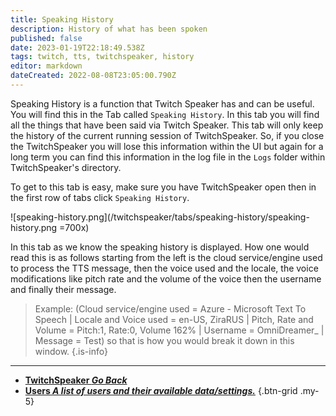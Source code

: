 ```yaml
---
title: Speaking History
description: History of what has been spoken 
published: false
date: 2023-01-19T22:18:49.538Z
tags: twitch, tts, twitchspeaker, history
editor: markdown
dateCreated: 2022-08-08T23:05:00.790Z
---
```


Speaking History is a function that Twitch Speaker has and can be useful. You will find this in the Tab called `Speaking History`. In this tab you will find all the things that have been said via Twitch Speaker. This tab will only keep the history of the current running session of TwitchSpeaker. So, if you close the TwitchSpeaker you will lose this information within the UI but again for a long term you can find this information in the log file in the `Logs` folder within TwitchSpeaker's directory.

To get to this tab is easy, make sure you have TwitchSpeaker open then in the first row of tabs click `Speaking History`.

![speaking-history.png](/twitchspeaker/tabs/speaking-history/speaking-history.png =700x)

In this tab as we know the speaking history is displayed.  How one would read this is as follows starting from the left is the cloud service/engine used to process the TTS message, then the voice used and the locale, the voice modifications like pitch rate and the volume of the voice  then the username and finally their message.

> Example: (Cloud service/engine used = Azure - Microsoft Text To Speech | Locale and Voice used = en-US, ZiraRUS | Pitch, Rate and Volume = Pitch:1, Rate:0, Volume 162% | Username = OmniDreamer_ | Message = Test) so that is how you would break it down in this window.
{.is-info}

---

- [<i class="mdi mdi-chevron-left"></i>**TwitchSpeaker *Go Back***](/TwitchSpeaker)
- [<i class="mdi mdi-account text--twitch"></i>**Users *A list of users and their available data/settings.***](/TwitchSpeaker/Tabs/Users)
{.btn-grid .my-5}
